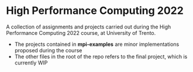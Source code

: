 # High Performance Computing 2022

A collection of assignments and projects carried out during the High 
Performance Computing 2022 course, at University of Trento. 

- The projects contained in **mpi-examples** are minor implementations proposed during the course
- The other files in the root of the repo refers to the final project, which is currently WIP
